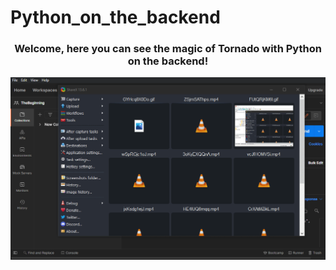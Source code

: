 # Python_on_the_backend
<h3 align='center'>Welcome, here you can see the magic of Tornado with Python on the backend!</h3>
<img src='https://raw.githubusercontent.com/JyotiRSharma/Python_on_the_backend/7th-Oct-GET-POST-request/af33Kko5Vc.gif' />
